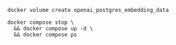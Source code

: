 
```shell
docker volume create openai_postgres_embedding_data
```

```shell
docker compose stop \
  && docker compose up -d \
  && docker compose ps
```
